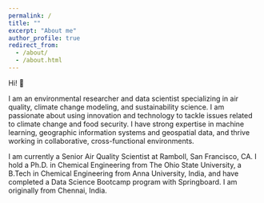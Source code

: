 ```yaml
---
permalink: /
title: ""
excerpt: "About me"
author_profile: true
redirect_from: 
  - /about/
  - /about.html
---
```


Hi! 👋

I am an environmental researcher and data scientist specializing in air quality, climate change modeling, and sustainability science. I am passionate about using innovation and technology to tackle issues related to climate change and food security. I have strong expertise in machine learning, geographic information systems and geospatial data, and thrive working in collaborative, cross-functional environments.

I am currently a Senior Air Quality Scientist at Ramboll, San Francisco, CA. I hold a Ph.D. in Chemical Engineering from The Ohio State University, a B.Tech in Chemical Engineering from Anna University, India, and have completed a Data Science Bootcamp program with Springboard. I am originally from Chennai, India.
